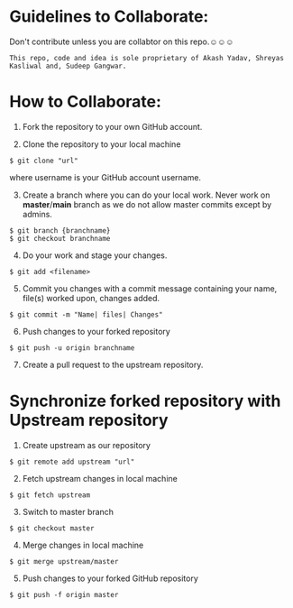 # Guidelines to Collaborate:

Don't contribute unless you are collabtor on this repo.☺☺☺
```
This repo, code and idea is sole proprietary of Akash Yadav, Shreyas Kasliwal and, Sudeep Gangwar. 
```
# How to Collaborate:

1. Fork the repository to your own GitHub account.

2. Clone the repository to your local machine
```
$ git clone "url"
```
where username is your GitHub account username.

3. Create a branch where you can do your local work.
Never work on **master**/**main** branch as we do not allow master commits except by admins.
```
$ git branch {branchname}
$ git checkout branchname
```

4. Do your work and stage your changes.
```
$ git add <filename>
```

5. Commit you changes with a commit message containing your name, file(s) worked upon, changes added.
```
$ git commit -m "Name| files| Changes"
```

6. Push changes to your forked repository
```
$ git push -u origin branchname
```
7. Create a pull request to the upstream repository.

# Synchronize forked repository with Upstream repository

1. Create upstream as our repository
```
$ git remote add upstream "url"
```

2. Fetch upstream changes in local machine
```
$ git fetch upstream
```

3. Switch to master branch
```
$ git checkout master
```

4. Merge changes in local machine
```
$ git merge upstream/master
```

5. Push changes to your forked GitHub repository
```
$ git push -f origin master
```
